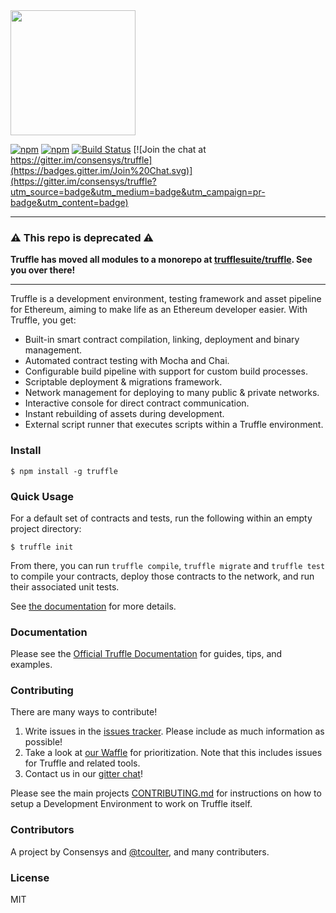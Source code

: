 <img src="https://github.com/trufflesuite/truffle-core/blob/master/assets/logo.png" width="200">

[![npm](https://img.shields.io/npm/v/truffle-core.svg)]()
[![npm](https://img.shields.io/npm/dm/truffle-core.svg)]()
[![Build Status](https://travis-ci.org/trufflesuite/truffle-core.svg?branch=master)](https://travis-ci.org/trufflesuite/truffle-core)
[![Join the chat at https://gitter.im/consensys/truffle](https://badges.gitter.im/Join%20Chat.svg)](https://gitter.im/consensys/truffle?utm_source=badge&utm_medium=badge&utm_campaign=pr-badge&utm_content=badge)

-----------------------

### :warning: This repo is deprecated :warning:
**Truffle has moved all modules to a monorepo at [trufflesuite/truffle](https://github.com/trufflesuite/truffle). See you over there!**

-----------------------

Truffle is a development environment, testing framework and asset pipeline for Ethereum, aiming to make life as an Ethereum developer easier. With Truffle, you get:

* Built-in smart contract compilation, linking, deployment and binary management.
* Automated contract testing with Mocha and Chai.
* Configurable build pipeline with support for custom build processes.
* Scriptable deployment & migrations framework.
* Network management for deploying to many public & private networks.
* Interactive console for direct contract communication.
* Instant rebuilding of assets during development.
* External script runner that executes scripts within a Truffle environment.

### Install

```
$ npm install -g truffle
```

### Quick Usage

For a default set of contracts and tests, run the following within an empty project directory:

```
$ truffle init
```

From there, you can run `truffle compile`, `truffle migrate` and `truffle test` to compile your contracts, deploy those contracts to the network, and run their associated unit tests.

See [the documentation](http://truffleframework.com/docs/) for more details.

### Documentation

Please see the [Official Truffle Documentation](http://truffleframework.com/docs/) for guides, tips, and examples.

### Contributing

There are many ways to contribute!

1. Write issues in the [issues tracker](https://github.com/ConsenSys/truffle/issues). Please include as much information as possible!
1. Take a look at [our Waffle](https://waffle.io/ConsenSys/truffle) for prioritization. Note that this includes issues for Truffle and related tools.
1. Contact us in our [gitter chat](https://gitter.im/consensys/truffle)!

Please see the main projects [CONTRIBUTING.md][1] for instructions on how to setup a Development Environment to work on Truffle itself.

[1]:https://github.com/trufflesuite/truffle/blob/develop/CONTRIBUTING.md#development

### Contributors

A project by Consensys and [@tcoulter](https://github.com/tcoulter), and many contributers.

### License

MIT
